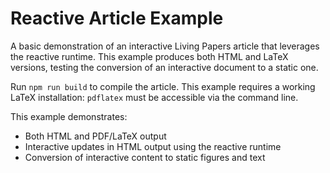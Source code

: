 # Reactive Article Example

A basic demonstration of an interactive Living Papers article that leverages the reactive runtime. This example produces both HTML and LaTeX versions, testing the conversion of an interactive document to a static one.

Run `npm run build` to compile the article. This example requires a working LaTeX installation: `pdflatex` must be accessible via the command line.

This example demonstrates:

- Both HTML and PDF/LaTeX output
- Interactive updates in HTML output using the reactive runtime
- Conversion of interactive content to static figures and text
